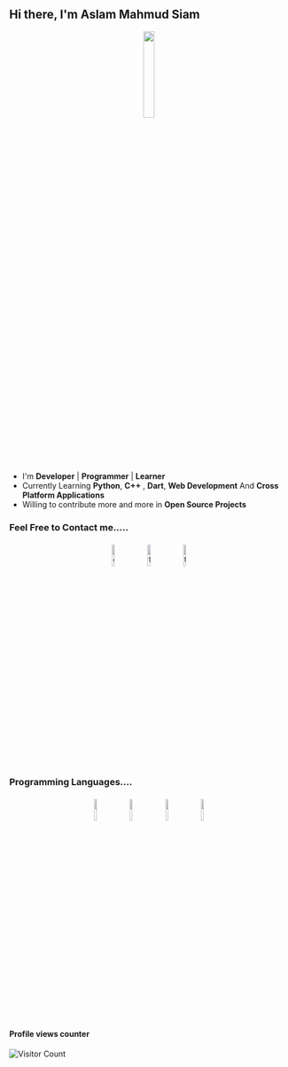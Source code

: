 ## Hi there, I'm Aslam Mahmud Siam

<p align="center">
<img width="20%" src="https://img.icons8.com/ios-filled/96/000000/programming.png"/>
</p>


- I'm **Developer** | **Programmer** | **Learner**
- Currently Learning **Python**, **C++** , **Dart**, **Web Development** And **Cross Platform Applications**
- Willing to contribute more and more in **Open Source Projects**


### Feel Free to Contact me.....

<p align="center">
	<a href="https://github.com/amsiam"><img alt="github" width="10%" style="padding:5px" src="https://img.icons8.com/clouds/100/000000/github.png"/></a>
<!-- 	<a href="https://www.linkedin.com/in/amsiam/"><img alt="linkedin" width="10%" style="padding:5px" src="https://img.icons8.com/clouds/100/000000/linkedin.png"/></a> -->
	<a href="https://www.facebook.com/bear.siam.7/"><img alt="facebook" width="10%" style="padding:5px" src="https://img.icons8.com/clouds/100/000000/facebook-new.png"/></a>
<!-- 	<a href="https://www.instagram.com/imakash3011/"><img alt="instagram" width="10%" style="padding:5px" src="https://img.icons8.com/clouds/100/000000/instagram.png"/></a> -->
	<a href="https://twitter.com/bearsiam"><img alt="twitter" width="10%" style="padding:5px" src="https://img.icons8.com/clouds/100/000000/twitter.png"/></a>
</p>

### Programming Languages....

<p align="center">
	<img width="10%" style="padding:5px" src="https://img.icons8.com/color/144/000000/c-sharp-logo-2.png"/>
	<img width="10%" style="padding:5px" src="https://img.icons8.com/color/144/000000/python.png"/>
	<img width="10%" style="padding:5px" src="https://img.icons8.com/color/144/000000/javascript.png"/>
	<img width="10%" style="padding:5px" src="https://img.icons8.com/color/144/000000/dart.png"/>
	
</p>

#### Profile views counter
![Visitor Count](https://profile-counter.glitch.me/{amsiam}/count.svg)





